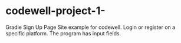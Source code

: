 # codewell-project-1-
Gradie Sign Up Page
Site example for codewell. Login or register on a specific platform.
The program has input fields.
